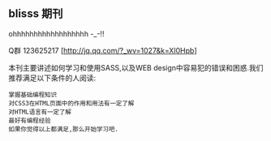 blisss 期刊
-------------
ohhhhhhhhhhhhhhhhhh -_-!!

Q群 123625217 [http://jq.qq.com/?_wv=1027&k=XI0Hpb]

本刊主要讲述如何学习和使用SASS,以及WEB design中容易犯的错误和困惑.我们推荐满足以下条件的人阅读:

    掌握基础编程知识
    对CSS3在HTML页面中的作用和用法有一定了解
    对HTML语言有一定了解
    最好有编程经验
    如果你觉得以上都满足,那么开始学习吧.

